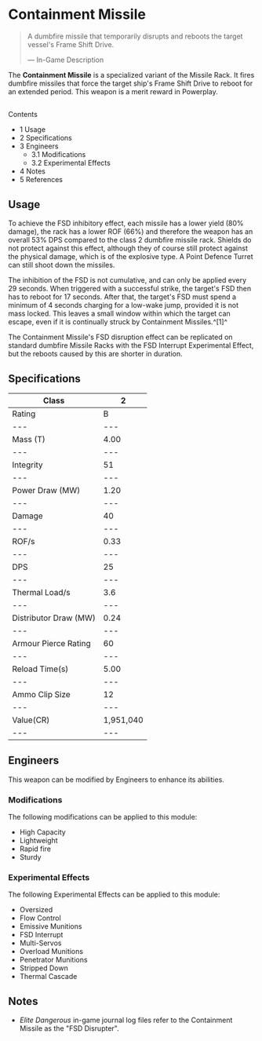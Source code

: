 # Containment Missile
> 
> 
> A dumbfire missile that temporarily disrupts and reboots the target vessel's Frame Shift Drive.
> 
> 
> — In-Game Description
> 

The **Containment Missile** is a specialized variant of the Missile Rack. It fires dumbfire missiles that force the target ship's Frame Shift Drive to reboot for an extended period. This weapon is a merit reward in Powerplay.  

## 

Contents

- 1 Usage
- 2 Specifications
- 3 Engineers
    - 3.1 Modifications
    - 3.2 Experimental Effects
- 4 Notes
- 5 References

## Usage

To achieve the FSD inhibitory effect, each missile has a lower yield (80% damage), the rack has a lower ROF (66%) and therefore the weapon has an overall 53% DPS compared to the class 2 dumbfire missile rack. Shields do not protect against this effect, although they of course still protect against the physical damage, which is of the explosive type. A Point Defence Turret can still shoot down the missiles. 

The inhibition of the FSD is not cumulative, and can only be applied every 29 seconds. When triggered with a successful strike, the target's FSD then has to reboot for 17 seconds. After that, the target's FSD must spend a minimum of 4 seconds charging for a low-wake jump, provided it is not mass locked. This leaves a small window within which the target can escape, even if it is continually struck by Containment Missiles.^[1]^

The Containment Missile's FSD disruption effect can be replicated on standard dumbfire Missile Racks with the FSD Interrupt Experimental Effect, but the reboots caused by this are shorter in duration.

## Specifications

| Class | 2 |
| --- | --- |
| Rating | B |
| --- | --- |
| Mass (T) | 4.00 |
| --- | --- |
| Integrity | 51 |
| --- | --- |
| Power Draw (MW) | 1.20 |
| --- | --- |
| Damage | 40 |
| --- | --- |
| ROF/s | 0.33 |
| --- | --- |
| DPS | 25 |
| --- | --- |
| Thermal Load/s | 3.6 |
| --- | --- |
| Distributor Draw (MW) | 0.24 |
| --- | --- |
| Armour Pierce Rating | 60 |
| --- | --- |
| Reload Time(s) | 5.00 |
| --- | --- |
| Ammo Clip Size | 12 |
| --- | --- |
| Value(CR) | 1,951,040 |
| --- | --- |

## Engineers

This weapon can be modified by Engineers to enhance its abilities.

### Modifications

The following modifications can be applied to this module:

- High Capacity
- Lightweight
- Rapid fire
- Sturdy

### Experimental Effects

The following Experimental Effects can be applied to this module:

- Oversized
- Flow Control
- Emissive Munitions
- FSD Interrupt
- Multi-Servos
- Overload Munitions
- Penetrator Munitions
- Stripped Down
- Thermal Cascade

## Notes

- *Elite Dangerous* in-game journal log files refer to the Containment Missile as the "FSD Disrupter".